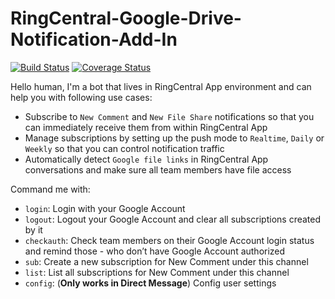 # RingCentral-Google-Drive-Notification-Add-In

[![Build Status](https://github.com/ringcentral/ringcentral-google-drive-notification-add-in/workflows/CI%20Pipeline/badge.svg?branch=master)](https://github.com/ringcentral/ringcentral-google-drive-notification-add-in/actions)
[![Coverage Status](https://coveralls.io/repos/github/ringcentral/ringcentral-google-drive-notification-add-in/badge.svg?branch=master)](https://coveralls.io/github/ringcentral/ringcentral-google-drive-notification-add-in?branch=master)

Hello human, I'm a bot that lives in RingCentral App environment and can help you with following use cases:

- Subscribe to `New Comment` and `New File Share` notifications so that you can immediately receive them from within RingCentral App
- Manage subscriptions by setting up the push mode to `Realtime`, `Daily` or `Weekly` so that you can control notification traffic
- Automatically detect `Google file links` in RingCentral App conversations and make sure all team members have file access

Command me with:

- `login`: Login with your Google Account
- `logout`: Logout your Google Account and clear all subscriptions created by it
- `checkauth`: Check team members on their Google Account login status and remind those - who don’t have Google Account authorized
- `sub`: Create a new subscription for New Comment under this channel
- `list`: List all subscriptions for New Comment under this channel
- `config`: (**Only works in Direct Message**) Config user settings